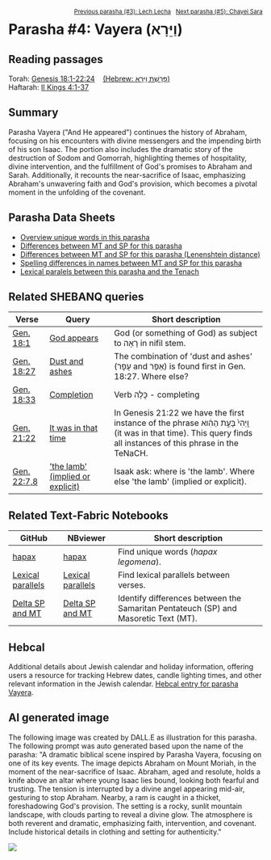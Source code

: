 <span style="float: right;"><sup><a href="../03%20-%20Lech%20Lecha">Previous parasha (#3): Lech Lecha</a> &nbsp;&nbsp;<a href="../05%20-%20Chayei%20Sara">Next parasha (#5): Chayei Sara</a></sup></span>
# Parasha&nbsp;#4: Vayera (וַיֵּרָא) <a name="start"></a> 

## Reading passages

Torah: <a href="https://www.stepbible.org/?q=version=NASB2020|reference=Gen.18:1-22:24&options=HNVUG" target="_blank">Genesis 18:1-22:24</a> &nbsp;&nbsp; <a href="https://tikkun.io/#/p/vayera" target="_blank">(Hebrew: פָּרָשַׁת וַיֵּרָא)</a><br>
Haftarah: <a href="https://www.stepbible.org/?q=version=NASB2020|reference=2Kgs.4:1-37&options=HNVUG" target="_blank">II Kings 4:1-37</a>

## Summary

Parasha Vayera ("And He appeared") continues the history of Abraham, focusing on his encounters with divine messengers and the impending birth of his son Isaac. The portion also includes the dramatic story of the destruction of Sodom and Gomorrah, highlighting themes of hospitality, divine intervention, and the fulfillment of God's promises to Abraham and Sarah. Additionally, it recounts the near-sacrifice of Isaac, emphasizing Abraham's unwavering faith and God's provision, which becomes a pivotal moment in the unfolding of the covenant.

## Parasha Data Sheets

<ul><li><a href="https://tonyjurg.github.io/Parashot/WeeklyParasha/04%20-%20Vayera/hapax_legomena(Vayera).html" target="_blank">Overview unique words in this parasha</a>
</li><li><a href="https://tonyjurg.github.io/Parashot/WeeklyParasha/04%20-%20Vayera/differences_MT_SP(Vayera).html" target="_blank">Differences between MT and SP for this parasha</a>
</li><li><a href="https://tonyjurg.github.io/Parashot/WeeklyParasha/04%20-%20Vayera/levenshtein_differences_MT_SP(Vayera).html" target="_blank">Differences between MT and SP for this parasha (Lenenshtein distance)</a>
</li><li><a href="https://tonyjurg.github.io/Parashot/WeeklyParasha/04%20-%20Vayera/spelling_differences_SP_MT(NVayera).html" target="_blank">Spelling differences in names between MT and SP for this parasha</a>
</li><li><a href="https://tonyjurg.github.io/Parashot/WeeklyParasha/04%20-%20Vayera/lexical_parallels(Vayera).html" target="_blank">Lexical paralels between this parasha and the Tenach</a>
</li></ul>

## Related SHEBANQ queries

Verse | Query | Short description
--- | --- | ---
<a href="https://www.stepbible.org/?q=version=NASB2020\|reference=Gen.18:1&options=HNVUG" target="_blank">Gen. 18:1 </a> | <a href="https://shebanq.ancient-data.org/hebrew/text?iid=6876&version=2021&page=1&mr=r&qw=q" target="_blank">God appears</a> | God (or something of God) as subject to רָאָה in nifil stem.
<a href="https://www.stepbible.org/?q=version=NASB2020\|reference=Gen.18:27&options=HNVUG" target="_blank">Gen. 18:27 </a> | <a href="https://shebanq.ancient-data.org/hebrew/text?iid=5556&version=2021&page=1&mr=r&qw=q" target="_blank">Dust and ashes</a> | The combination of 'dust and ashes' (עָפָר and אֵפֶר) is found first in Gen. 18:27. Where else?
<a href="https://www.stepbible.org/?q=version=NASB2020\|reference=Gen.18:33&options=HNVUG" target="_blank">Gen. 18:33</a> | <a href="https://shebanq.ancient-data.org/hebrew/text?iid=6306&version=2021&page=1&mr=r&qw=q" target="_blank">Completion</a> | Verb כָּלָה - completing
<a href="https://www.stepbible.org/?q=version=NASB2020\|reference=Gen.21:22&options=HNVUG" target="_blank">Gen. 21:22</a> | <a href="https://shebanq.ancient-data.org/hebrew/text?iid=5997&version=2021&page=1&mr=r&qw=q" target="_blank">It was in that time</a> |  In Genesis 21:22 we have the first instance of the phrase וַֽיְהִי֙ בָּעֵ֣ת הַהִ֔וא (it was in that time). This query finds all instances of this phrase in the TeNaCH. 
<a href="https://www.stepbible.org/?q=version=NASB2020\|reference=Gen.22:7-8&options=HNVUG" target="_blank">Gen. 22:7,8</a> | <a href="https://shebanq.ancient-data.org/hebrew/text?iid=6871	&version=2021&page=1&mr=r&qw=q" target="_blank">'the lamb' (implied or explicit)</a> |  Isaak ask: where is 'the lamb'. Where else 'the lamb' (implied or explicit).


## Related Text-Fabric Notebooks

GitHub | NBviewer | Short description
---|---|---
<a href="https://github.com/tonyjurg/Parashot/blob/main/WeeklyParasha/04%20-%20Vayera/hapax.ipynb" target="_blank">hapax</a> | <a href="https://nbviewer.org/github/tonyjurg/Parashot/blob/main/WeeklyParasha/04%20-%20Vayera/hapax.ipynb" target="_blank">hapax</a> | Find unique words (*hapax legomena*).
<a href="https://github.com/tonyjurg/Parashot/blob/main/WeeklyParasha/04%20-%20Vayera/lexical_parallels.ipynb" target="_blank">Lexical parallels</a> | <a href="https://nbviewer.org/github/tonyjurg/Parashot/blob/main/WeeklyParasha/04%20-%20Vayera/lexical_parallels.ipynb" target="_blank">Lexical parallels</a>| Find lexical parallels between verses.
<a href="https://github.com/tonyjurg/Parashot/blob/main/WeeklyParasha/04%20-%20Vayera/delta_mt_and_sp.ipynb" target="_blank">Delta SP and MT</a> | <a href="https://nbviewer.org/github/tonyjurg/Parashot/blob/main/WeeklyParasha/04%20-%20Vayera/delta_mt_and_sp.ipynb" target="_blank">Delta SP and MT</a>| Identify differences between the Samaritan Pentateuch (SP) and Masoretic Text (MT).

## Hebcal

Additional details about Jewish calendar and holiday information, offering users a resource for tracking Hebrew dates, candle lighting times, and other relevant information in the Jewish calendar. <a href="https://www.hebcal.com/sedrot/vayera" target="_blank">Hebcal entry for parasha Vayera</a>.

## AI generated image

The following image was created by DALL.E as illustration for this parasha. The following prompt was auto generated based upon the name of the parasha: "A dramatic biblical scene inspired by Parasha Vayera, focusing on one of its key events. The image depicts Abraham on Mount Moriah, in the moment of the near-sacrifice of Isaac. Abraham, aged and resolute, holds a knife above an altar where young Isaac lies bound, looking both fearful and trusting. The tension is interrupted by a divine angel appearing mid-air, gesturing to stop Abraham. Nearby, a ram is caught in a thicket, foreshadowing God's provision. The setting is a rocky, sunlit mountain landscape, with clouds parting to reveal a divine glow. The atmosphere is both reverent and dramatic, emphasizing faith, intervention, and covenant. Include historical details in clothing and setting for authenticity."

<img src="images/DALL·E%20biblical%20scene%20inspired%20by%20Parasha%20Vayera.jpg">
